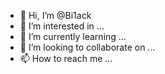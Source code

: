 - 👋 Hi, I’m @Bi1ack
- 👀 I’m interested in ...
- 🌱 I’m currently learning ...
- 💞️ I’m looking to collaborate on ...
- 📫 How to reach me ...

<!---
Bi1ack/Bi1ack is a ✨ special ✨ repository because its `README.md` (this file) appears on your GitHub profile.
You can click the Preview link to take a look at your changes.
--->
